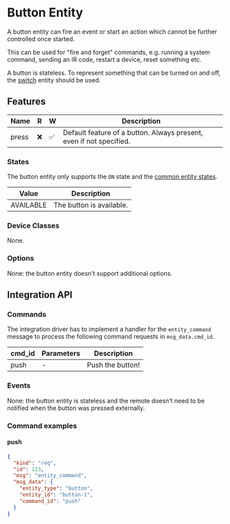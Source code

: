 # Button Entity

A button entity can fire an event or start an action which cannot be further controlled once started.

This can be used for "fire and forget" commands, e.g. running a system command, sending an IR code, restart a
device, reset something etc.

A button is stateless. To represent something that can be turned on and off, the [switch](entity_switch.md) entity
should be used.

## Features

| Name  | R   | W   | Description                                                         |
|-------|-----|-----|---------------------------------------------------------------------|
| press | ❌   | ✅   | Default feature of a button. Always present, even if not specified. |

### States

The button entity only supports the `ON` state and the [common entity states](README.md#states).

| Value     | Description              |
|-----------|--------------------------|
| AVAILABLE | The button is available. |

### Device Classes

None.

### Options

None: the button entity doesn't support additional options.

## Integration API

### Commands

The integration driver has to implement a handler for the `entity_command` message to process the following command
requests in `msg_data.cmd_id`.

| cmd_id | Parameters | Description      |
|--------|------------|------------------|
| push   | -          | Push the button! |

### Events

None: the button entity is stateless and the remote doesn't need to be notified when the button was pressed externally.

### Command examples

#### push

```json
{
  "kind": "req",
  "id": 123,
  "msg": "entity_command",
  "msg_data": {
    "entity_type": "button",
    "entity_id": "button-1",
    "command_id": "push"
  }
}
```
